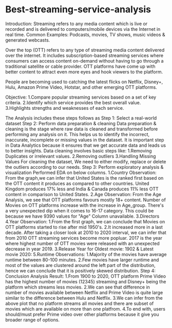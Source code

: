 # Best-streaming-service-analysis

Introduction:
Streaming refers to any media content which is live or recorded and is delivered to computers/mobile devices via the Internet in real time. Common Examples: Podcasts, movies, TV shows, music videos & generated webcasts.

Over the top (OTT) refers to any type of streaming media content delivered over the internet. It includes subscription-based streaming services where consumers can access content on-demand without having to go through a traditional satellite or cable provider. OTT platforms have come up with better content to attract even more eyes and hook viewers to the platform.

People are becoming used to catching the latest flicks on Netflix, Disney+, Hulu, Amazon Prime Video, Hotstar, and other emerging OTT platforms.

Objective:
1.Compare popular streaming services based on a set of key criteria.
2.Identify which service provides the best overall value.
3.Highlights strengths and weaknesses of each service.

The Analysis includes these steps follows as
Step 1: Select a real-world dataset
Step 2: Perform data preparation & cleaning
  Data preparation & cleaning is the stage where raw data is cleaned and transformed before performing any analysis on it. This helps us to identify the incorrect,   inaccurate, incomplete or missing values in the dataset. It is important step in Data Analytics because it ensures that we get accurate data and leads us to        better insights.
  Data cleaning involves basic steps like:
  1.Removing Duplicates or irrelevant values.
  2.Removing outliers
  3.Handling Missing Values
  For cleaning the dataset, We need to either modify, replace or delete the outliers according to our needs.
Step 3: Perform exploratory analysis & visualization
  Performed EDA on below columns.
  1.Country
  Observation:
    From the graph,we can infer that United States is the ranked first based on the OTT content it produces as compared to other countries. United Kingdom produces     17% less and India & Canada produces 11% less OTT content in comparison to United States.
  2.Age
  Observation:
    From the Age Analysis, we see that OTT platforms favours mostly 18+ content. Number of Movies on OTT platforms increase with the increase in Age_group.             There's a very unexpected dip when it comes to 16-17 category. This could be because we have 9390 values for "Age" Column unavailable.
  3.Directors
  4.Year
  Observation:
    1.From the first graph, we can conclude that Movies on OTT platforms started to rise after mid 1950's.
    2.It increased more in a last decade. After taking a closer look at 2010 to 2020 interval, we can infer that from 2010 OTT streaming services become more           popluar. 2017 is the year where highest number of OTT movies were released with an unexpected decrease in year 2019.
    3.Release Year for Oldest movie: 1902 & Latest movie 2020:
  5.Runtime
  Observations:
    1.Majority of the movies have average runtime between 80-100 minutes.
    2.Few movies have larger runtime and most of the values are clustered around the left part of the distribution, hence we can conclude that it is positively         skewed distribution.
Step 4: Conclusion
Analysis Result:
1.From 1900 to 2020, OTT platform Prime Video has the highest number of movies (12345) streaming and Disney+ being the platform which streams less movies.
2.We can see that difference in number of movies available between Netflix and Prime Video is quite large similar to the difference between Hulu and Netflix.
3.We can infer from the above plot that no platform streams all movies and there are subset of movies which are available on more than one platfrom.
4.To end with, users should/must prefer Prime video over other platforms because it give you broader range of options.

